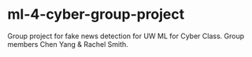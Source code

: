 # ml-4-cyber-group-project
Group project for fake news detection for UW ML for Cyber Class. Group members Chen Yang &amp; Rachel Smith.
